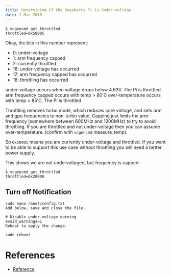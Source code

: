 ```yaml
---
title: Determining if the Raspberry Pi is Under-voltage
date: 1 Mar 2018
---
```


```
$ vcgencmd get_throttled
throttled=0x50005
```

Okay, the bits in this number represent:

- 0: under-voltage
- 1: arm frequency capped
- 2: currently throttled
- 16: under-voltage has occurred
- 17: arm frequency capped has occurred
- 18: throttling has occurred

under-voltage occurs when voltage drops below 4.63V. The Pi is throttled
arm frequency capped occurs with temp > 80'C
over-temperature occurs with temp > 85'C. The Pi is throttled

Throttling removes turbo mode, which reduces core voltage, and sets arm and gpu
frequencies to non-turbo value. Capping just limits the arm frequency
(somewhere between 600MHz and 1200MHz) to try to avoid throttling. If you are
throttled and not under-voltage then you can assume over-temperature.
(confirm with `vcgencmd` measure_temp).

So `0x50005` means you are currently under-voltage and throttled.
If you want to be able to support this use case without throttling you will
need a better power supply.

This shows we are not undervoltaged, but frequency is capped:

```
$ vcgencmd get_throttled
throttled=0x20000
```

## Turn off Notification

```
sudo nano /boot/config.txt
Add below, save and close the file.

# Disable under-voltage warning
avoid_warnings=1
Reboot to apply the change.

sudo reboot
```

# References

- [Reference](https://www.raspberrypi.org/forums/viewtopic.php?f=63&t=147781&start=50#p972790)
